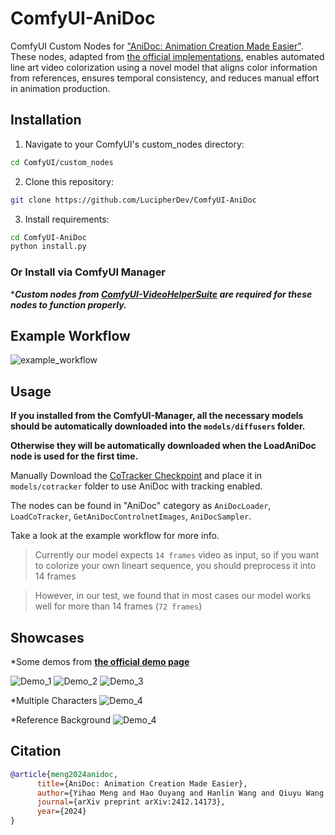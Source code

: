 # ComfyUI-AniDoc
ComfyUI Custom Nodes for ["AniDoc: Animation Creation Made Easier"](https://arxiv.org/abs/2412.14173). These nodes, adapted from [the official implementations](https://github.com/yihao-meng/AniDoc), enables automated line art video colorization using a novel model that aligns color information from references, ensures temporal consistency, and reduces manual effort in animation production.

## Installation

1. Navigate to your ComfyUI's custom_nodes directory:
```bash
cd ComfyUI/custom_nodes
```

2. Clone this repository:
```bash
git clone https://github.com/LucipherDev/ComfyUI-AniDoc
```

3. Install requirements:
```bash
cd ComfyUI-AniDoc
python install.py
```

### Or Install via ComfyUI Manager

****Custom nodes from [ComfyUI-VideoHelperSuite](https://github.com/Kosinkadink/ComfyUI-VideoHelperSuite) are required for these nodes to function properly.***

## Example Workflow

![example_workflow](https://github.com/user-attachments/assets/f979b4bb-ff81-4d73-86f2-bd75475bd5d7)

## Usage

**If you installed from the ComfyUI-Manager, all the necessary models should be automatically downloaded into the `models/diffusers` folder.**

**Otherwise they will be automatically downloaded when the LoadAniDoc node is used for the first time.**

Manually Download the [CoTracker Checkpoint](https://huggingface.co/facebook/cotracker/blob/main/cotracker2.pth) and place it in `models/cotracker` folder to use AniDoc with tracking enabled.

The nodes can be found in "AniDoc" category as `AniDocLoader`, `LoadCoTracker`, `GetAniDocControlnetImages`, `AniDocSampler`.

Take a look at the example workflow for more info.

> Currently our model expects `14 frames` video as input, so if you want to colorize your own lineart sequence, you should preprocess it into 14 frames

> However, in our test, we found that in most cases our model works well for more than 14 frames (`72 frames`)

## Showcases

*Some demos from **[the official demo page](https://yihao-meng.github.io/AniDoc_demo)**

![Demo_1](https://yihao-meng.github.io/AniDoc_demo/gallery/image6.gif)
![Demo_2](https://yihao-meng.github.io/AniDoc_demo/gallery/image92.gif)
![Demo_3](https://yihao-meng.github.io/AniDoc_demo/gallery/image15.gif)

*Multiple Characters
![Demo_4](https://yihao-meng.github.io/AniDoc_demo/gallery/image95.gif)

*Reference Background
![Demo_4](https://yihao-meng.github.io/AniDoc_demo/gallery/image43.gif)

## Citation

```bibtex
@article{meng2024anidoc,
      title={AniDoc: Animation Creation Made Easier},
      author={Yihao Meng and Hao Ouyang and Hanlin Wang and Qiuyu Wang and Wen Wang and Ka Leong Cheng and Zhiheng Liu and Yujun Shen and Huamin Qu},
      journal={arXiv preprint arXiv:2412.14173},
      year={2024}
}
```
